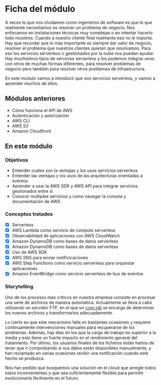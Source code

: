 # Ficha del módulo

A veces lo que nos olvidamos como ingenieros de software es que lo que realmente necesitamos es resolver un problema de negocio. Nos enfocamos en instalaciones técnicas muy complejas o en intentar hacerlo todo nosotros. Cuando a nuestro cliente final realmente eso no le importa. Hay que recordar que lo más importante es siempre dar valor de negocio, resolver el problema que nuestros clientes quieren que resolvamos. Para eso los servicios serverless o gestionados por la nube nos pueden ayudar. Hay muchisimos tipos de servicios serverless y los podemos integrar unos con otros de muchas formas diferentes, para resolver problemas de negocio pero también para resolver otros problemas de infrastructura.

En este modulo vamos a introducir que son servicios serverless, y vamos a aprender muchos de ellos.

## Módulos anteriores

- Cómo funciona el API de AWS
- Autenticación y autorización
- AWS CLI
- AWS S3
- Amazon Cloudfront

## En este módulo

### Objetivos

- Entender cuales son la ventajas y los usos servicios serverless
- Entender las ventajas y los usos de las arquitecturas orientadas a eventos
- Aprender a usar la AWS SDK y AWS API para integrar servicios gestionados entre si
- Conocer multiples servicios y como navegar la consola y documentación de AWS

### Conceptos tratados

- [x] Serverless
- [x] AWS Lambda como servicio de computo serverless
- [x] Observabilidad de aplicaciones con AWS CloudWatch
- [x] Amazon DynamoDB como bases de datos serverless
- [x] Amazon DynamoDB como bases de datos serverless
- [x] Uso de AWS SDK
- [x] AWS SNS para enviar notificicaciones
- [x] AWS Step Functions como servicio serverless para orquestar aplicaciones
- [x] Amazon EventBridge como servicio serverless de bus de eventos

### Storytelling

Uno de los procesos más críticos en nuestra empresa consiste en procesar una serie de archivos de manera automática. Actualmente se lleva a cabo
utilizando un servidor FTP, en el que un [cron job](https://www.hostinger.es/tutoriales/cron-job) se encarga de determinar los nuevos archivos
y transformarlos adecuadamente.

Lo cierto es que este mecanismo falla en bastantes ocasiones y requiere continuamente intervenciones manuales para recuperarse de los problemas.
Además, hay días en los que la carga de trabajo es superior a la media y esto tiene un fuerte impacto en el rendimiento general del tratamiento.
Por último, los usuarios finales de los ficheros están hartos de tener que ir comprobando si sus datos están disponibles manualmente, y han
reclamado en varias ocasiones recibir una notificación cuando este hecho se produzca.

Nos han pedido que busquemos una solución en el cloud que arregle todos estos inconvenientes y que sea suficientemente flexible para permitir
evolucionarla fácilmente en el futuro.
